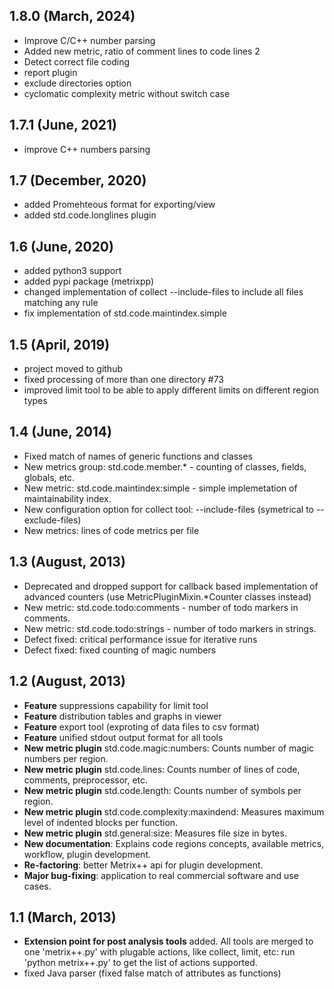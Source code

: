 ## 1.8.0 (March, 2024)
- Improve C/C++ number parsing
- Added new metric, ratio of comment lines to code lines 2
- Detect correct file coding
- report plugin
- exclude directories option
- cyclomatic complexity metric without switch case

## 1.7.1 (June, 2021)
- improve C++ numbers parsing

## 1.7 (December, 2020)
- added Promehteous format for exporting/view
- added std.code.longlines plugin

## 1.6 (June, 2020)
- added python3 support
- added pypi package (metrixpp)
- changed implementation of collect --include-files to include all files matching any rule
- fix implementation of std.code.maintindex.simple

## 1.5 (April, 2019)
- project moved to github
- fixed processing of more than one directory #73
- improved limit tool to be able to apply different limits on different region types

## 1.4 (June, 2014)
- Fixed match of names of generic functions and classes 
- New metrics group: std.code.member.* - counting of classes, fields, globals, etc.
- New metric: std.code.maintindex:simple - simple implemetation of maintainability index.
- New configuration option for collect tool: --include-files (symetrical to --exclude-files)
- New metrics: lines of code metrics per file

## 1.3 (August, 2013)
- Deprecated and dropped support for callback based implementation of advanced counters
(use MetricPluginMixin.*Counter classes instead)
- New metric: std.code.todo:comments - number of todo markers in comments.
- New metric: std.code.todo:strings - number of todo markers in strings.
- Defect fixed: critical performance issue for iterative runs
- Defect fixed: fixed counting of magic numbers

## 1.2 (August, 2013)
- **Feature** suppressions capability for limit tool
- **Feature** distribution tables and graphs in viewer
- **Feature** export tool (exproting of data files to csv format)
- **Feature** unified stdout output format for all tools
- **New metric plugin** std.code.magic:numbers: Counts number of magic numbers per region.
- **New metric plugin** std.code.lines: Counts number of lines of code, comments, preprocessor,
etc.
- **New metric plugin** std.code.length: Counts number of symbols per region.
- **New metric plugin** std.code.complexity:maxindend: Measures maximum level of indented blocks per function.
- **New metric plugin** std.general:size: Measures file size in bytes.
- **New documentation**: Explains code regions concepts, available metrics, workflow,
plugin development.
- **Re-factoring**: better Metrix++ api for plugin development.
- **Major bug-fixing**: application to real commercial software and use cases.

## 1.1 (March, 2013)
- **Extension point for post analysis tools** added. All tools are merged
  to one 'metrix++.py' with plugable actions, like collect, limit, etc:
  run 'python metrix++.py' to get the list of actions supported.
- fixed Java parser (fixed false match of attributes as functions)

